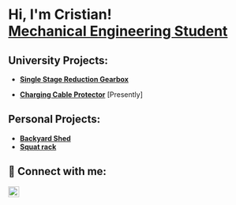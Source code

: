 <h1>Hi, I'm Cristian! <br/><a href="https://github.com/CristianAC16">Mechanical Engineering Student</a></h1>

<h2>University Projects:</h2>

- <b><a href="https://github.com/CristianAC16/SingleStageReductionGearbox/blob/main/README.md">Single Stage Reduction Gearbox</a></b>

- <b><a href="">Charging Cable Protector</a></b> [Presently]

<h2>Personal Projects:</h2>
  
- <b><a href="https://github.com/CristianAC16/SingleStageReductionGearbox/blob/main/README.md">Backyard Shed</a></b>
- <b><a href="https://github.com/CristianAC16/SingleStageReductionGearbox/blob/main/README.md">Squat rack</a></b>

<!-- BELOW will be added ABOVE once they are done in real-time:
***Add comment=> (Currently working on) next to a project***

- <b>Sliding Fence for Backyard</b> ***OR Sliding door of Shed(very similar to be adding both)***
  - [Report](https://github.com/joshmadakor1/Jwipe.PowerShell)
  - [CAD Design](https://github.com/joshmadakor1/AD_PS)
  - [Pictures](https://github.com/joshmadakor1/PowerShell-Integrity-FIM)
- <b>Alarm System</b>
  - [Report](https://github.com/joshmadakor1/Jwipe.PowerShell)
  - [CAD Design](https://github.com/joshmadakor1/AD_PS)
  - [Pictures](https://github.com/joshmadakor1/PowerShell-Integrity-FIM)
- <b>Pressure Sprinkler</b>
  - [Report](https://github.com/joshmadakor1/Jwipe.PowerShell)
  - [CAD Design](https://github.com/joshmadakor1/AD_PS)
  - [Pictures](https://github.com/joshmadakor1/PowerShell-Integrity-FIM)
- <b>3D Printer</b>
  - [Report](https://github.com/joshmadakor1/Jwipe.PowerShell)
  - [CAD Design](https://github.com/joshmadakor1/AD_PS)
  - [Pictures](https://github.com/joshmadakor1/PowerShell-Integrity-FIM)
- <b>Motorcycle/Buggy</b>
  - [Report](https://github.com/joshmadakor1/Jwipe.PowerShell)
  - [CAD Design](https://github.com/joshmadakor1/AD_PS)
  - [Pictures](https://github.com/joshmadakor1/PowerShell-Integrity-FIM)

-->

<h2> 🤳 Connect with me:</h2>

[<img align="left" alt="Cristian Manuel Ayau Castillo | LinkedIn" width="22px" src="https://cdn.jsdelivr.net/npm/simple-icons@v3/icons/linkedin.svg" />][linkedin]

[linkedin]: [https://linkedin.com/in/joshmadakor](https://www.linkedin.com/in/cristian-manuel-ayau-castillo-66a729235/)
<!--
**joshmadakor1/joshmadakor1** is a ✨ _special_ ✨ repository because its `README.md` (this file) appears on your GitHub profile.

Here are some ideas to get you started:

- 🔭 I’m currently working on ...
- 🌱 I’m currently learning ...
- 👯 I’m looking to collaborate on ...
- 🤔 I’m looking for help with ...
- 💬 Ask me about ...
- 📫 How to reach me: ...
- 😄 Pronouns: ...
- ⚡ Fun fact: ...
-->

